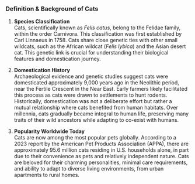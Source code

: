 ### **Definition & Background of Cats**

1. **Species Classification**  
   Cats, scientifically known as *Felis catus*, belong to the Felidae family, within the order Carnivora. This classification was first established by Carl Linnaeus in 1758. Cats share close genetic ties with other small wildcats, such as the African wildcat (*Felis lybica*) and the Asian desert cat. This genetic link is crucial for understanding their biological features and domestication journey.  

2. **Domestication History**  
   Archaeological evidence and genetic studies suggest cats were domesticated approximately 9,000 years ago in the Neolithic period, near the Fertile Crescent in the Near East. Early farmers likely facilitated this process as cats were drawn to settlements to hunt rodents. Historically, domestication was not a deliberate effort but rather a mutual relationship where cats benefited from human habitats. Over millennia, cats gradually became integral to human life, preserving many traits of their wild ancestors while adapting to co-exist with humans.  

3. **Popularity Worldwide Today**  
   Cats are now among the most popular pets globally. According to a 2023 report by the American Pet Products Association (APPA), there are approximately 95.6 million cats residing in U.S. households alone, in part due to their convenience as pets and relatively independent nature. Cats are beloved for their charming personalities, minimal care requirements, and ability to adapt to diverse living environments, from urban apartments to rural homes.